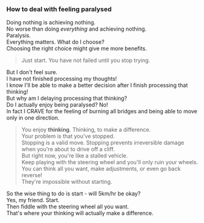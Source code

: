 ### How to deal with feeling paralysed

Doing nothing is achieving nothing.  
No worse than doing _everything_ and achieving nothing.  
Paralysis.  
Everything matters. What do I choose?   
Choosing the right choice might give me more benefits. 

> Just start. You have not failed until you stop trying.

But I don't feel sure.  
I have not finished processing my thoughts!  
I know I'll be able to make a better decision after I finish processing that thinking!  
But why am I delaying processing that thinking?  
Do I actually enjoy being paralysed? No!  
In fact I CRAVE for the feeling of burning all bridges and being able to move only in one direction. 

> You enjoy **thinking**. Thinking, to make a difference.  
Your problem is that you've stopped.   
Stopping is a valid move. Stopping prevents irreversible damage when you're about to drive off a cliff.    
But right now, you're like a stalled vehicle.  
Keep playing with the steering wheel and you'll only ruin your wheels.  
You can think all you want, make adjustments, or even go back reverse!  
They're impossible without starting.

So the wise thing to do is start - will 5km/hr be okay?  
 Yes, my friend. Start.  
Then fiddle with the steering wheel all you want.  
That's where your thinking will actually make a difference.



